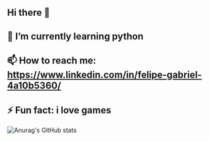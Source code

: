 ## Hi there 👋
## 🌱 I’m currently learning python
## 📫 How to reach me: https://www.linkedin.com/in/felipe-gabriel-4a10b5360/
## ⚡ Fun fact: i love games
![Anurag's GitHub stats](https://github-readme-stats.vercel.app/api?username=felipe0762&theme=tokyonighticons=true)
